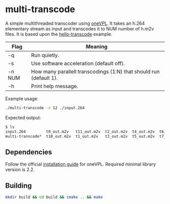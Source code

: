 # multi-transcode
A simple multithreaded transcoder using [oneVPL](https://spec.oneapi.io/onevpl/latest/index.html). It takes an h.264 elementary stream as input and transcodes it to NUM number of h.m2v files. It is based upon the [hello-transcode](https://github.com/oneapi-src/oneVPL/tree/master/examples/api2x/hello-transcode) example.

| Flag     | Meaning                                                            |
|----------|--------------------------------------------------------------------|
| -q       | Run quietly.                                                       |
| -s       | Use software acceleration (default off).                           |
| -n NUM   | How many parallell transcodings (1:N) that should run (default 1). |
| -h       | Print help message.                                                |

Example usage:
~~~bash
./multi-transcode -n 12 ./input.264
~~~

Expected output:  
~~~bash
$ ls
input.264         t0_out.m2v   t11_out.m2v  t2_out.m2v  t4_out.m2v  t6_out.m2v  t8_out.m2v
multi-transcode*  t10_out.m2v  t1_out.m2v   t3_out.m2v  t5_out.m2v  t7_out.m2v  t9_out.m2v
~~~

## Dependencies
Follow the official [installation guide](https://github.com/oneapi-src/oneVPL#installation-and-usage) for oneVPL. Required minimal library version is 2.2.

## Building
~~~bash
mkdir build && cd build && cmake .. && make
~~~
